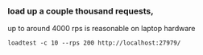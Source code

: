 
### load up a couple thousand requests, 
up to around 4000 rps is reasonable on laptop hardware
```
loadtest -c 10 --rps 200 http://localhost:27979/
```